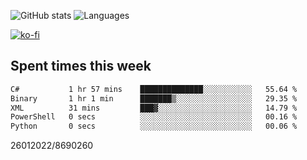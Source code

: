 ![GitHub stats](https://github-readme-stats.vercel.app/api?username=emipa606&theme=github_dark&show_icons=true) 
![Languages](https://github-readme-stats.vercel.app/api/top-langs/?username=emipa606&theme=github_dark&layout=compact)

[![ko-fi](https://ko-fi.com/img/githubbutton_sm.svg)](https://ko-fi.com/G2G55DDYD)

## Spent times this week
<!--START_SECTION:waka-->

```txt
C#           1 hr 57 mins    ██████████████░░░░░░░░░░░   55.64 %
Binary       1 hr 1 min      ███████▒░░░░░░░░░░░░░░░░░   29.35 %
XML          31 mins         ███▓░░░░░░░░░░░░░░░░░░░░░   14.79 %
PowerShell   0 secs          ░░░░░░░░░░░░░░░░░░░░░░░░░   00.16 %
Python       0 secs          ░░░░░░░░░░░░░░░░░░░░░░░░░   00.06 %
```

<!--END_SECTION:waka-->


26012022/8690260
